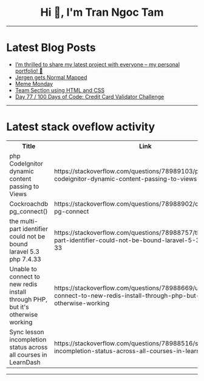 <h1 align="center">Hi 👋, I'm Tran Ngoc Tam</h1>

---

# Latest Blog Posts 
<!-- BLOG-POST-LIST:START -->
- [I’m thrilled to share my latest project with everyone – my personal portfolio! 🚀](https://dev.to/phongphanq089/im-thrilled-to-share-my-latest-project-with-everyone-my-personal-portfolio-4mdj)
- [Jergen gets Normal Mapped](https://dev.to/downtherabbithole/jergen-gets-normal-mapped-aaj)
- [Meme Monday](https://dev.to/techdogs_inc/meme-monday-2nl6)
- [Team Section using HTML and CSS](https://dev.to/kaja_uvais_a8691e947dd399/team-section-using-html-and-css-47cm)
- [Day 77 / 100 Days of Code: Credit Card Validator Challenge](https://dev.to/jacobsternx/day-77-100-days-of-code-credit-card-validator-challenge-93m)
<!-- BLOG-POST-LIST:END -->

---

# Latest stack oveflow activity
<table>
  <tr><th>Title</th><th>Link</th></tr>
  <!-- STACKOVERFLOW:START --><tr><td>php CodeIgnitor dynamic content passing to Views</td><td>https://stackoverflow.com/questions/78989103/php-codeignitor-dynamic-content-passing-to-views</td></tr><tr><td>Cockroachdb pg_connect&lpar;&rpar;</td><td>https://stackoverflow.com/questions/78988902/cockroachdb-pg-connect</td></tr><tr><td>the multi-part identifier could not be bound laravel 5.3 php 7.4.33</td><td>https://stackoverflow.com/questions/78988757/the-multi-part-identifier-could-not-be-bound-laravel-5-3-php-7-4-33</td></tr><tr><td>Unable to connect to new redis install through PHP, but it&#39;s otherwise working</td><td>https://stackoverflow.com/questions/78988669/unable-to-connect-to-new-redis-install-through-php-but-its-otherwise-working</td></tr><tr><td>Sync lesson incompletion status across all courses in LearnDash</td><td>https://stackoverflow.com/questions/78988516/sync-lesson-incompletion-status-across-all-courses-in-learndash</td></tr><!-- STACKOVERFLOW:END -->
</table>

---



